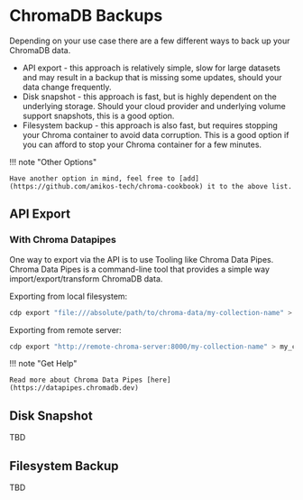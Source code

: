 # ChromaDB Backups

Depending on your use case there are a few different ways to back up your ChromaDB data.

- API export - this approach is relatively simple, slow for large datasets and may result in a backup that is missing
  some updates, should your data change frequently.
- Disk snapshot - this approach is fast, but is highly dependent on the underlying storage. Should your cloud provider
  and underlying volume support snapshots, this is a good option.
- Filesystem backup - this approach is also fast, but requires stopping your Chroma container to avoid data corruption.
  This is a good option if you can afford to stop your Chroma container for a few minutes.

!!! note "Other Options"

    Have another option in mind, feel free to [add](https://github.com/amikos-tech/chroma-cookbook) it to the above list.

## API Export

### With Chroma Datapipes

One way to export via the API is to use Tooling like Chroma Data Pipes. Chroma Data Pipes is a command-line tool that
provides a simple way import/export/transform ChromaDB data.

Exporting from local filesystem:

```bash
cdp export "file:///absolute/path/to/chroma-data/my-collection-name" > my_chroma_data.jsonl
```

Exporting from remote server:

```bash
cdp export "http://remote-chroma-server:8000/my-collection-name" > my_chroma_data.jsonl
```

!!! note "Get Help"

    Read more about Chroma Data Pipes [here](https://datapipes.chromadb.dev)

## Disk Snapshot

TBD

## Filesystem Backup

TBD